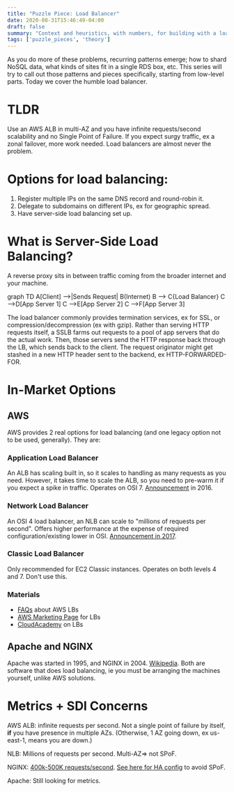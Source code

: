```yaml
---
title: "Puzzle Piece: Load Balancer"
date: 2020-08-31T15:46:49-04:00
draft: false
summary: "Context and heuristics, with numbers, for building with a load balancer."
tags: ['puzzle_pieces', 'theory']
---
```


As you do more of these problems, recurring patterns emerge; how to shard NoSQL data, what kinds of sites fit in a single RDS box, etc.  This series will try to call out those patterns and pieces specifically, starting from low-level parts.  Today we cover the humble load balancer.

# TLDR

Use an AWS ALB in multi-AZ and you have infinite requests/second scalability and no Single Point of Failure.  If you expect surgy traffic, ex a zonal failover, more work needed.  Load balancers are almost never the problem.

# Options for load balancing:

1. Register multiple IPs on the same DNS record and round-robin it.
1. Delegate to subdomains on different IPs, ex for geographic spread.
1. Have server-side load balancing set up.

# What is Server-Side Load Balancing?

A reverse proxy sits in between traffic coming from the broader internet and your machine.


<div class="mermaid">
graph TD
  A[Client] -->|Sends Request| B(Internet)
  B --> C{Load Balancer}
  C -->D[App Server 1]
  C -->E[App Server 2]
  C -->F[App Server 3]

</div>
<script async src="https://unpkg.com/mermaid@8.7.0/dist/mermaid.min.js"></script>

The load balancer commonly provides termination services, ex for SSL, or compression/decompression (ex with gzip).  Rather than serving HTTP requests itself, a SSLB farms out requests to a pool of app servers that do the actual work.  Then, those servers send the HTTP response back through the LB, which sends back to the client.  The request originator might get stashed in a new HTTP header sent to the backend, ex HTTP-FORWARDED-FOR.

# In-Market Options

## AWS

AWS provides 2 real options for load balancing (and one legacy option not to be used, generally).  They are:

### Application Load Balancer

An ALB has scaling built in, so it scales to handling as many requests as you need.  However, it takes time to scale the ALB, so you need to pre-warm it if you expect a spike in traffic.  Operates on OSI 7.  [Announcement](https://aws.amazon.com/blogs/aws/new-aws-application-load-balancer/) in 2016.

### Network Load Balancer

An OSI 4 load balancer, an NLB can scale to "millions of requests per second".  Offers higher performance at the expense of required configuration/existing lower in OSI.  [Announcement in 2017](https://aws.amazon.com/blogs/aws/new-network-load-balancer-effortless-scaling-to-millions-of-requests-per-second/).

### Classic Load Balancer

Only recommended for EC2 Classic instances.  Operates on both levels 4 and 7.  Don't use this.

### Materials

 * [FAQs](https://aws.amazon.com/elasticloadbalancing/faqs/#:~:text=800%20new%20TCP%20connections%20per,and%20IP%20addresses%20as%20targets.) about AWS LBs
 * [AWS Marketing Page](https://aws.amazon.com/elasticloadbalancing/) for LBs
 * [CloudAcademy](https://cloudacademy.com/blog/application-load-balancer-vs-classic-load-balancer/) on LBs

## Apache and NGINX

Apache was started in 1995, and NGINX in 2004. [Wikipedia](https://en.wikipedia.org/wiki/Load_balancing_(computing)#Server-side_load_balancers).  Both are software that does load balancing, ie you must be arranging the machines yourself, unlike AWS solutions.

# Metrics + SDI Concerns

AWS ALB: infinite requests per second.  Not a single point of failure by itself, **if** you have presence in multiple AZs.  (Otherwise, 1 AZ going down, ex us-east-1, means you are down.)

NLB: Millions of requests per second.  Multi-AZ=> not SPoF.

NGINX: [400k-500K requests/second](https://gist.github.com/denji/8359866#:~:text=Generally%2C%20properly%20configured%20nginx%20can,without%20problem%20on%20slower%20machines.).  [See here for HA config](https://www.nginx.com/products/nginx/load-balancing/) to avoid SPoF.

Apache: Still looking for metrics.
